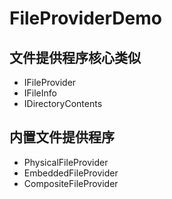 ﻿# FileProviderDemo

## 文件提供程序核心类似

- IFileProvider
- IFileInfo
- IDirectoryContents

## 内置文件提供程序

- PhysicalFileProvider
- EmbeddedFileProvider
- CompositeFileProvider
